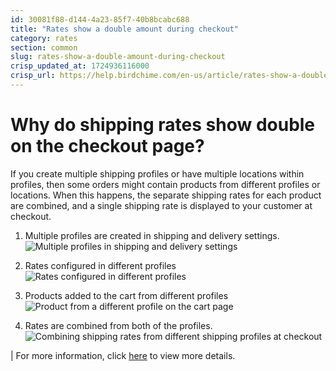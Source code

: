 ```yaml
---
id: 30081f88-d144-4a23-85f7-40b8bcabc688
title: "Rates show a double amount during checkout"
category: rates
section: common
slug: rates-show-a-double-amount-during-checkout
crisp_updated_at: 1724936116000
crisp_url: https://help.birdchime.com/en-us/article/rates-show-a-double-amount-during-checkout-a2ppko/
---
```


# Why do shipping rates show double on the checkout page?

If you create multiple shipping profiles or have multiple locations within profiles, then some orders might contain products from different profiles or locations. When this happens, the separate shipping rates for each product are combined, and a single shipping rate is displayed to your customer at checkout.

1. Multiple profiles are created in shipping and delivery settings.
![Multiple profiles in shipping and delivery settings](https://storage.crisp.chat/users/helpdesk/website/ca826b447482b000/screenshot-2024-04-15-at-72206_1trfxa9.png)

2. Rates configured in different profiles
![Rates configured in different profiles](https://storage.crisp.chat/users/helpdesk/website/ca826b447482b000/screenshot-2024-04-15-at-74218_1g784qb.png)

3. Products added to the cart from different profiles
![Product from a different profile on the cart page](https://storage.crisp.chat/users/helpdesk/website/ca826b447482b000/screenshot-2024-04-15-at-73915_7s58v4.png)

4. Rates are combined from both of the profiles. 
![Combining shipping rates from different shipping profiles at checkout](https://storage.crisp.chat/users/helpdesk/website/ca826b447482b000/screenshot-2024-04-15-at-74150_phpdwl.png)

| For more information, click [here](https://help.shopify.com/en/manual/shipping/setting-up-and-managing-your-shipping/shipping-profiles/combined-shipping-rates) to view more details.
